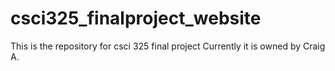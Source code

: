 # csci325_finalproject_website
This is the repository for csci 325 final project 
Currently it is owned by Craig A.
